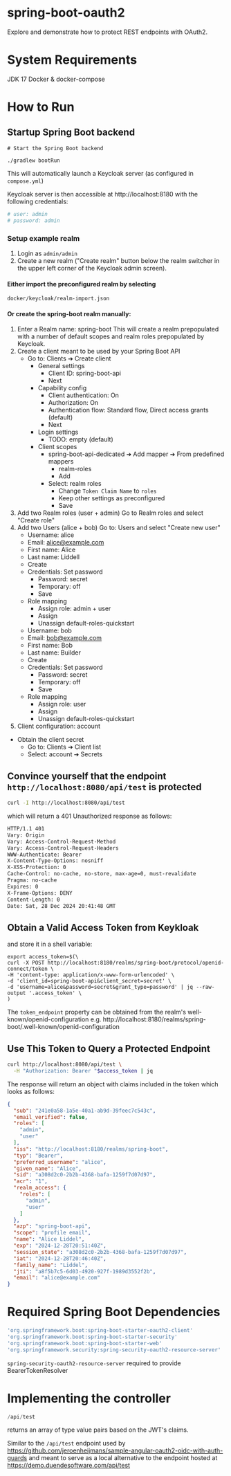 # spring-boot-oauth2

Explore and demonstrate how to protect REST endpoints with OAuth2.

# System Requirements

JDK 17
Docker & docker-compose


# How to Run

## Startup Spring Boot backend

```shell
# Start the Spring Boot backend

./gradlew bootRun
```

This will automatically launch a Keycloak server (as configured in `compose.yml`)

Keycloak server is then accessible at http://localhost:8180 with the following credentials:

```bash
# user: admin
# password: admin
```

### Setup example realm

1. Login as `admin/admin`
1. Create a new realm ("Create realm" button below the realm switcher in the upper left corner of the Keycloak admin
screen).

#### Either import the preconfigured realm by selecting

`docker/keycloak/realm-import.json`

#### Or create the spring-boot realm manually:

1. Enter a Realm name: spring-boot
   This will create a realm prepopulated with a number of default scopes and realm roles prepopulated by Keycloak.
2. Create a client meant to be used by your Spring Boot API
   * Go to: Clients ➔ Create client
     * General settings
       * Client ID: spring-boot-api
       * Next
     * Capability config
       * Client authentication: On
       * Authorization: On
       * Authentication flow: Standard flow, Direct access grants (default)
       * Next
     * Login settings
       * TODO: empty (default)
     * Client scopes
       * spring-boot-api-dedicated ➔ Add mapper ➔ From predefined mappers
         * realm-roles
         * Add
       * Select: realm roles
         * Change `Token Claim Name` to `roles`
         * Keep other settings as preconfigured
         * Save
2. Add two Realm roles (user + admin)
   Go to Realm roles and select "Create role"
3. Add two Users (alice + bob)
   Go to: Users and select "Create new user"
   * Username: alice
   * Email: alice@example.com
   * First name: Alice
   * Last name: Liddell
   * Create
   * Credentials: Set password
       * Password: secret
       * Temporary: off
       * Save
   * Role mapping
       * Assign role: admin + user
       * Assign
       * Unassign default-roles-quickstart
   * Username: bob
   * Email: bob@example.com
   * First name: Bob
   * Last name: Builder
   * Create
   * Credentials: Set password
     * Password: secret
     * Temporary: off
     * Save
   * Role mapping
     * Assign role: user
     * Assign
     * Unassign default-roles-quickstart
4. Client configuration: account
  * Obtain the client secret
     * Go to: Clients ➔ Client list
     * Select: account ➔ Secrets

## Convince yourself that the endpoint `http://localhost:8080/api/test` is protected

```bash
curl -I http://localhost:8080/api/test
```
which will return a 401 Unauthorized response as follows:

```bash
HTTP/1.1 401
Vary: Origin
Vary: Access-Control-Request-Method
Vary: Access-Control-Request-Headers
WWW-Authenticate: Bearer
X-Content-Type-Options: nosniff
X-XSS-Protection: 0
Cache-Control: no-cache, no-store, max-age=0, must-revalidate
Pragma: no-cache
Expires: 0
X-Frame-Options: DENY
Content-Length: 0
Date: Sat, 28 Dec 2024 20:41:48 GMT
```


## Obtain a Valid Access Token from Keykloak

and store it in a shell variable:

```shell
export access_token=$(\
curl -X POST http://localhost:8180/realms/spring-boot/protocol/openid-connect/token \
-H 'content-type: application/x-www-form-urlencoded' \
-d 'client_id=spring-boot-api&client_secret=secret' \
-d 'username=alice&password=secret&grant_type=password' | jq --raw-output '.access_token' \
)
```
The `token_endpoint` property can be obtained from the realm's well-known/openid-configuration e.g.
http://localhost:8180/realms/spring-boot/.well-known/openid-configuration

## Use This Token to Query a Protected Endpoint

```bash
curl http://localhost:8080/api/test \
  -H "Authorization: Bearer "$access_token | jq
```

The response will return an object with claims included in the token which looks as follows:

```json
{
  "sub": "241e0a58-1a5e-40a1-ab9d-39feec7c543c",
  "email_verified": false,
  "roles": [
    "admin",
    "user"
  ],
  "iss": "http://localhost:8180/realms/spring-boot",
  "typ": "Bearer",
  "preferred_username": "alice",
  "given_name": "Alice",
  "sid": "a308d2c0-2b2b-4368-bafa-1259f7d07d97",
  "acr": "1",
  "realm_access": {
    "roles": [
      "admin",
      "user"
    ]
  },
  "azp": "spring-boot-api",
  "scope": "profile email",
  "name": "Alice Liddel",
  "exp": "2024-12-28T20:51:40Z",
  "session_state": "a308d2c0-2b2b-4368-bafa-1259f7d07d97",
  "iat": "2024-12-28T20:46:40Z",
  "family_name": "Liddel",
  "jti": "a8f5b7c5-6d03-4920-927f-1989d3552f2b",
  "email": "alice@example.com"
}
```

# Required Spring Boot Dependencies

```groovy
'org.springframework.boot:spring-boot-starter-oauth2-client'
'org.springframework.boot:spring-boot-starter-security'
'org.springframework.boot:spring-boot-starter-web'
'org.springframework.security:spring-security-oauth2-resource-server'
```

`spring-security-oauth2-resource-server` required to provide BearerTokenResolver

# Implementing the controller

```groovy
/api/test
```

returns an array of type value pairs based on the JWT's claims.

Similar to the `/api/test` endpoint used by
https://github.com/jeroenheijmans/sample-angular-oauth2-oidc-with-auth-guards
and meant to serve as a local alternative to the endpoint hosted at
https://demo.duendesoftware.com/api/test
